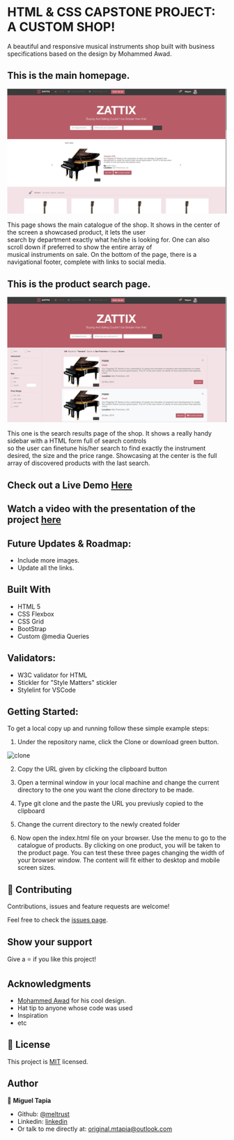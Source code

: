 # HTML & CSS CAPSTONE PROJECT: A CUSTOM SHOP! 

A beautiful and responsive musical instruments shop built with business specifications based on the design by Mohammed Awad.



## This is the main homepage.

![screenshot](./home-screenshot.png)

  This page shows the main catalogue of the shop.  It shows in the center of the screen a showcased product, it lets the user          
  search by department exactly what he/she is looking for.  One can also scroll down if preferred to show the entire array of  
  musical instruments on sale.  On the bottom of the page, there is a navigational footer, complete with links to social 
  media.
  

## This is the product search page.

![screenshot](./search-screenshot.png)

  This one is the search results page of the shop. It shows a really handy sidebar with a HTML form full of search controls   
  so the user can finetune his/her search to find exactly the instrument desired, the size and the price range.  Showcasing 
  at the center is the full array of discovered products with the last search.


## Check out a Live Demo [Here](https://raw.githack.com/Meltrust/HTML-capstone-project-shop/develop/index.html)


## Watch a video with the presentation of the project [here]()


## Future Updates & Roadmap:

- Include more images.
- Update all the links.


## Built With

- HTML 5
- CSS Flexbox
- CSS Grid
- BootStrap
- Custom @media Queries


## Validators:

  *  W3C validator for HTML
  *  Stickler for "Style Matters" stickler
  *  Stylelint for VSCode


## Getting Started:

To get a local copy up and running follow these simple example steps:

1. Under the repository name, click the Clone or download green button.

![clone](https://user-images.githubusercontent.com/53324035/73660989-4451aa80-4667-11ea-8a89-176f89d6548a.png)

2. Copy the URL given by clicking the clipboard button

3. Open a terminal window in your local machine and change the current directory to the one you
   want the clone directory to be made.

4. Type  git clone and the paste the URL you previusly copied to the clipboard

5. Change the current directory to the newly created folder

6. Now open the index.html file on your browser. Use the menu to go to the catalogue of products.
   By clicking on one product, you will be taken to the product page. You can test these three pages
   changing the width of your browser window. The content will fit either to desktop and mobile screen
   sizes.


## 🤝 Contributing

Contributions, issues and feature requests are welcome!

Feel free to check the [issues page](issues/).


## Show your support

Give a ⭐️ if you like this project!


## Acknowledgments

- [Mohammed Awad](https://www.behance.net/gallery/24796463/ZATTIX) for his cool design.
- Hat tip to anyone whose code was used
- Inspiration
- etc


## 📝 License

This project is [MIT](lic.url) licensed.


## Author

👤 **Miguel Tapia**

- Github: [@meltrust](https://github.com/meltrust)
- Linkedin: [linkedin](https://www.linkedin.com/in/meltrust/)
- Or talk to me directly at: original.mtapia@outlook.com
